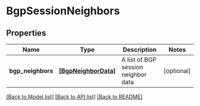 # BgpSessionNeighbors


## Properties
Name | Type | Description | Notes
------------ | ------------- | ------------- | -------------
**bgp_neighbors** | [**[BgpNeighborData]**](BgpNeighborData.md) | A list of BGP session neighbor data | [optional] 

[[Back to Model list]](../README.md#documentation-for-models) [[Back to API list]](../README.md#documentation-for-api-endpoints) [[Back to README]](../README.md)


